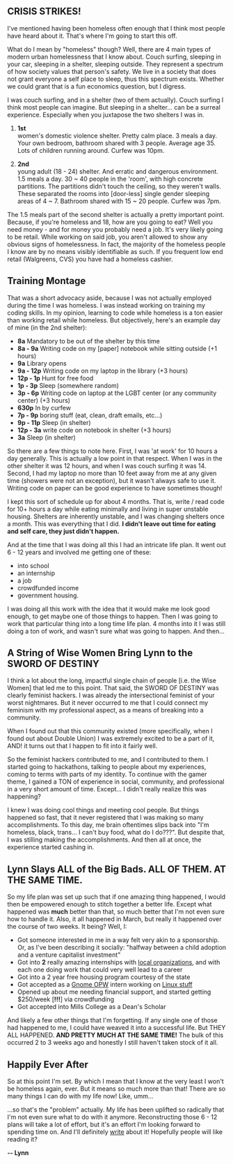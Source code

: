 ## CRISIS STRIKES!

I've mentioned having been homeless often enough that I think most people have heard about it. That's where I'm going to start this off.

What do I mean by "homeless" though? Well, there are 4 main types of modern urban homelessness that I know about. Couch surfing, sleeping in your car, sleeping in a shelter, sleeping outside. They represent a spectrum of how society values that person's safety. We live in a society that does not grant everyone a self place to sleep, thus this spectrum exists. Whether we could grant that is a fun economics question, but I digress.

I was couch surfing, and in a shelter (two of them actually). Couch surfing I think most people can imagine. But sleeping in a shelter... can be a surreal experience. Especially when you juxtapose the two shelters I was in.

1. **1st**<br> women's domestic violence shelter. Pretty calm place. 3 meals a day. Your own bedroom, bathroom shared with 3 people. Average age 35. Lots of children running around. Curfew was 10pm.

2. **2nd**<br> young adult (18 - 24) shelter. And erratic and dangerous environment. 1.5 meals a day. 30 ~ 40 people in the 'room', with high concrete partitions. The partitions didn't touch the ceiling, so they weren't walls. These separated the rooms into [door-less] single gender sleeping areas of 4 ~ 7. Bathroom shared with 15 ~ 20 people. Curfew was 7pm.

The 1.5 meals part of the second shelter is actually a pretty important point. Because, if you're homeless and 18, how are you going to eat? Well you need money - and for money you probably need a job. It's very likely going to be retail. While working on said job, you aren't allowed to show any obvious signs of homelessness. In fact, the majority of the homeless people I know are by no means visibly identifiable as such. If you frequent low end retail (Walgreens, CVS) you have had a homeless cashier.

## Training Montage

That was a short advocacy aside, because I was not actually employed during the time I was homeless. I was instead working on training my coding skills. In my opinion, learning to code while homeless is a ton easier than working retail while homeless. But objectively, here's an example day of mine (in the 2nd shelter):

*   **8a** Mandatory to be out of the shelter by this time
*   **8a - 9a** Writing code on my [paper] notebook while sitting outside (+1 hours)
*   **9a** Library opens
*   **9a - 12p** Writing code on my laptop in the library (+3 hours)
*   **12p - 1p** Hunt for free food
*   **1p - 3p** Sleep (somewhere random)
*   **3p - 6p** Writing code on laptop at the LGBT center (or any community center) (+3 hours)
*   **630p** In by curfew
*   **7p - 9p** boring stuff (eat, clean, draft emails, etc...)
*   **9p - 11p** Sleep (in shelter)
*   **12p - 3a** write code on notebook in shelter (+3 hours)
*   **3a** Sleep (in shelter)

So there are a few things to note here. First, I was 'at work' for 10 hours a day generally. This is actually a low point in that respect. When I was in the other shelter it was 12 hours, and when I was couch surfing it was 14. Second, I had my laptop no more than 10 feet away from me at any given time (showers were not an exception), but it wasn't always safe to use it. Writing code on paper can be good experience to have sometimes though! 

I kept this sort of schedule up for about 4 months. That is, write / read code for 10+ hours a day while eating minimally and living in super unstable housing. Shelters are inherently unstable, and I was changing shelters once a month. This was everything that I did. **I didn't leave out time for eating and self care, they just didn't happen.**

And at the time that I was doing all this I had an intricate life plan. It went out 6 - 12 years and involved me getting one of these:

* into school
* an internship
* a job
* crowdfunded income
* government housing.

I was doing all this work with the idea that it would make me look good enough, to get maybe one of those things to happen. Then I was going to work that particular thing into a long time life plan. 4 months into it I was still doing a ton of work, and wasn't sure what was going to happen. And then...

## A String of Wise Women Bring Lynn to the SWORD OF DESTINY

I think a lot about the long, impactful single chain of people [i.e. the Wise Women] that led me to this point. That said, the SWORD OF DESTINY was clearly feminist hackers. I was already the intersectional feminist of your worst nightmares. But it never occurred to me that I could connect my feminism with my professional aspect, as a means of breaking into a community.

When I found out that this community existed (more specifically, when I found out about Double Union) I was extremely excited to be a part of it, AND! it turns out that I happen to fit into it fairly well.

So the feminist hackers contributed to me, and I contributed to them. I started going to hackathons, talking to people about my experiences, coming to terms with parts of my identity. To continue with the gamer theme, I gained a TON of experience in social, community, and professional in a very short amount of time. Except... I didn't really realize this was happening?

I knew I was doing cool things and meeting cool people. But things happened so fast, that it never registered that I was making so many accomplishments. To this day, me brain oftentimes slips back into "I'm homeless, black, trans... I can't buy food, what do I do???". But despite that, I was stilling making the accomplishments. And then all at once, the experience started cashing in.

## Lynn Slays ALL of the Big Bads. ALL OF THEM. AT THE SAME TIME.

So my life plan was set up such that if one amazing thing happened, I would then be empowered enough to stitch together a better life. Except what happened was **much** better than that, so much better that I'm not even sure how to handle it. Also, it all happened in March, but really it happened over the course of two weeks. It being? Well, I:

*   Got someone interested in me in a way felt very akin to a sponsorship. Or, as I've been describing it socially: "halfway between a child adoption and a venture capitalist investment"
*   Got into **2** really amazing internships with [local organizations](http://www.transthrive.org/), and with each one doing work that could very well lead to a career
*   Got into a 2 year free housing program courtesy of the state
*   Got accepted as a [Gnome OPW](http://gnome.org/opw/) intern working on [Linux stuff](http://yoctoproject.org/)
*   Opened up about me needing financial support, and started getting $250/week [**!!!**] via crowdfunding
*   Got accepted into Mills College as a Dean's Scholar

And likely a few other things that I'm forgetting. If any single one of those had happened to me, I could have weaved it into a successful life. But THEY ALL HAPPENED. **AND PRETTY MUCH AT THE SAME TIME!** The bulk of this occurred 2 to 3 weeks ago and honestly I still haven't taken stock of it all.

## Happily Ever After

So at this point I'm set. By which I mean that I know at the very least I won't be homeless again, ever. But it means so much more than that! There are so many things I can do with my life now! Like, umm...

...so that's the "problem" actually. My life has been uplifted so radically that I'm not even sure what to do with it anymore. Reconstructing those 6 - 12 plans will take a lot of effort, but it's an effort I'm looking forward to spending time on. And I'll definitely [write](https://twitter.com/lynncyrin) about it! Hopefully people will like reading it?

**-- Lynn**